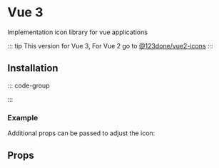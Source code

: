 # Vue 3

Implementation icon library for vue applications

::: tip
This version for Vue 3, For Vue 2 go to [@123done/vue2-icons](vue-v2.md)
:::

## Installation

::: code-group

<!--@include:../../.vitepress/components/md-parts/vue/yarn.md-->
<!--@include:../../.vitepress/components/md-parts/vue/npm.md-->
<!--@include:../../.vitepress/components/md-parts/vue/pnpm.md-->

:::

### Example

Additional props can be passed to adjust the icon:

<!--@include:../../.vitepress/components/md-parts/vue/code.md-->

## Props

<!--@include:../../.vitepress/components/md-parts/props.md-->
